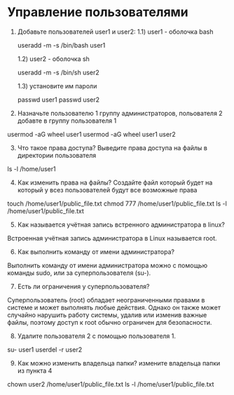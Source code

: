 # Управление пользователями

1) Добавьте пользователей user1 и user2:
    1.1) user1 - оболочка bash

    useradd -m -s /bin/bash user1

    1.2) user2 - оболочка sh

    useradd -m -s /bin/sh user2

    1.3) установите им пароли

    passwd user1 
    passwd user2

2) Назначьте пользователю 1 группу администраторов, польователя 2 добавте в группу пользователя 1

usermod -aG wheel user1
usermod -aG wheel user1 user2

3) Что такое права доступа? Выведите права доступа на файлы в директории пользователя

ls -l /home/user1

4) Как изменить права на файлы? Создайте файл который будет на который у всез пользователей будут все возможные права

touch /home/user1/public_file.txt
chmod 777 /home/user1/public_file.txt
ls -l /home/user1/public_file.txt

5) Как называется учётная запись встренного администратора в linux?

Встроенная учётная запись администратора в Linux называется root.

6) Как выполнить команду от имени администратора?

Выполнить команду от имени администратора можно с помощью команды sudo, или за суперпользователя (su-).

7) Есть ли ограничения у суперпользователя?

Суперпользователь (root) обладает неограниченными правами в системе и может выполнять любые действия. Однако он также может случайно нарушить работу системы, удалив или изменив важные файлы, поэтому доступ к root обычно ограничен для безопасности.

8) Удалите пользователя 2 с помощью пользователя 1.

su- user1
userdel -r user2

9) Как можно изменить владельца папки? измените владельца папки из пункта 4

chown user2 /home/user1/public_file.txt
ls -l /home/user1/public_file.txt